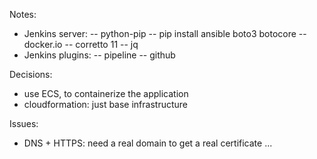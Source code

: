 Notes:
- Jenkins server:
-- python-pip
-- pip install ansible boto3 botocore
-- docker.io
-- corretto 11
-- jq
- Jenkins plugins: 
-- pipeline
-- github

Decisions:
- use ECS, to containerize the application
- cloudformation: just base infrastructure

Issues:
- DNS + HTTPS: need a real domain to get a real certificate ...